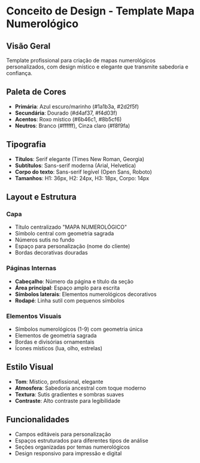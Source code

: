 # Conceito de Design - Template Mapa Numerológico

## Visão Geral
Template profissional para criação de mapas numerológicos personalizados, com design místico e elegante que transmite sabedoria e confiança.

## Paleta de Cores
- **Primária**: Azul escuro/marinho (#1a1b3a, #2d2f5f)
- **Secundária**: Dourado (#d4af37, #f4d03f)
- **Acentos**: Roxo místico (#6b46c1, #8b5cf6)
- **Neutros**: Branco (#ffffff), Cinza claro (#f8f9fa)

## Tipografia
- **Títulos**: Serif elegante (Times New Roman, Georgia)
- **Subtítulos**: Sans-serif moderna (Arial, Helvetica)
- **Corpo do texto**: Sans-serif legível (Open Sans, Roboto)
- **Tamanhos**: H1: 36px, H2: 24px, H3: 18px, Corpo: 14px

## Layout e Estrutura

### Capa
- Título centralizado "MAPA NUMEROLÓGICO"
- Símbolo central com geometria sagrada
- Números sutis no fundo
- Espaço para personalização (nome do cliente)
- Bordas decorativas douradas

### Páginas Internas
- **Cabeçalho**: Número da página e título da seção
- **Área principal**: Espaço amplo para escrita
- **Símbolos laterais**: Elementos numerológicos decorativos
- **Rodapé**: Linha sutil com pequenos símbolos

### Elementos Visuais
- Símbolos numerológicos (1-9) com geometria única
- Elementos de geometria sagrada
- Bordas e divisórias ornamentais
- Ícones místicos (lua, olho, estrelas)

## Estilo Visual
- **Tom**: Místico, profissional, elegante
- **Atmosfera**: Sabedoria ancestral com toque moderno
- **Textura**: Sutis gradientes e sombras suaves
- **Contraste**: Alto contraste para legibilidade

## Funcionalidades
- Campos editáveis para personalização
- Espaços estruturados para diferentes tipos de análise
- Seções organizadas por temas numerológicos
- Design responsivo para impressão e digital

